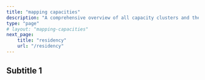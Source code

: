 ```yaml
---
title: "mapping capacities"
description: "A comprehensive overview of all capacity clusters and their individual capacities"
type: "page"
# layout: "mapping-capacities"
next_page:
    title: "residency"
    url: "/residency"
---
```

## Subtitle 1